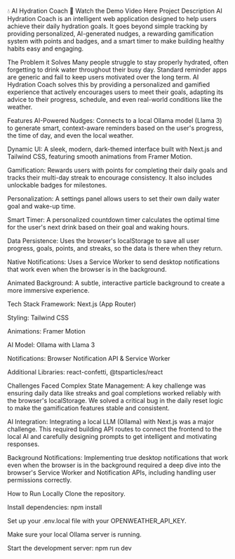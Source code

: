 💧 AI Hydration Coach
🎥 Watch the Demo Video Here
Project Description
AI Hydration Coach is an intelligent web application designed to help users achieve their daily hydration goals. It goes beyond simple tracking by providing personalized, AI-generated nudges, a rewarding gamification system with points and badges, and a smart timer to make building healthy habits easy and engaging.

The Problem it Solves
Many people struggle to stay properly hydrated, often forgetting to drink water throughout their busy day. Standard reminder apps are generic and fail to keep users motivated over the long term. AI Hydration Coach solves this by providing a personalized and gamified experience that actively encourages users to meet their goals, adapting its advice to their progress, schedule, and even real-world conditions like the weather.

Features
AI-Powered Nudges: Connects to a local Ollama model (Llama 3) to generate smart, context-aware reminders based on the user's progress, the time of day, and even the local weather.

Dynamic UI: A sleek, modern, dark-themed interface built with Next.js and Tailwind CSS, featuring smooth animations from Framer Motion.

Gamification: Rewards users with points for completing their daily goals and tracks their multi-day streak to encourage consistency. It also includes unlockable badges for milestones.

Personalization: A settings panel allows users to set their own daily water goal and wake-up time.

Smart Timer: A personalized countdown timer calculates the optimal time for the user's next drink based on their goal and waking hours.

Data Persistence: Uses the browser's localStorage to save all user progress, goals, points, and streaks, so the data is there when they return.

Native Notifications: Uses a Service Worker to send desktop notifications that work even when the browser is in the background.

Animated Background: A subtle, interactive particle background to create a more immersive experience.

Tech Stack
Framework: Next.js (App Router)

Styling: Tailwind CSS

Animations: Framer Motion

AI Model: Ollama with Llama 3

Notifications: Browser Notification API & Service Worker

Additional Libraries: react-confetti, @tsparticles/react

Challenges Faced
Complex State Management: A key challenge was ensuring daily data like streaks and goal completions worked reliably with the browser's localStorage. We solved a critical bug in the daily reset logic to make the gamification features stable and consistent.

AI Integration: Integrating a local LLM (Ollama) with Next.js was a major challenge. This required building API routes to connect the frontend to the local AI and carefully designing prompts to get intelligent and motivating responses.

Background Notifications: Implementing true desktop notifications that work even when the browser is in the background required a deep dive into the browser's Service Worker and Notification APIs, including handling user permissions correctly.

How to Run Locally
Clone the repository.

Install dependencies: npm install

Set up your .env.local file with your OPENWEATHER_API_KEY.

Make sure your local Ollama server is running.

Start the development server: npm run dev
